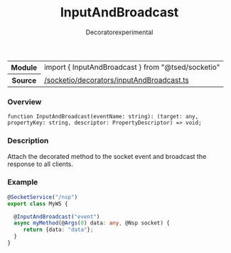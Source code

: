 
<header class="symbol-info-header"><h1 id="inputandbroadcast">InputAndBroadcast</h1><label class="symbol-info-type-label decorator">Decorator</label><label class="api-type-label experimental" title="experimental">experimental</label></header>
<!-- summary -->
<section class="symbol-info"><table class="is-full-width"><tbody><tr><th>Module</th><td><div class="lang-typescript"><span class="token keyword">import</span> { InputAndBroadcast }&nbsp;<span class="token keyword">from</span>&nbsp;<span class="token string">"@tsed/socketio"</span></div></td></tr><tr><th>Source</th><td><a href="https://github.com/Romakita/ts-express-decorators/blob/v4.5.4/src//socketio/decorators/inputAndBroadcast.ts#L0-L0">/socketio/decorators/inputAndBroadcast.ts</a></td></tr></tbody></table></section>
<!-- overview -->


### Overview


<pre><code class="typescript-lang ">function <span class="token function">InputAndBroadcast</span><span class="token punctuation">(</span>eventName<span class="token punctuation">:</span> <span class="token keyword">string</span><span class="token punctuation">)</span><span class="token punctuation">:</span> <span class="token punctuation">(</span>target<span class="token punctuation">:</span> <span class="token keyword">any</span><span class="token punctuation">,</span> propertyKey<span class="token punctuation">:</span> <span class="token keyword">string</span><span class="token punctuation">,</span> descriptor<span class="token punctuation">:</span> PropertyDescriptor<span class="token punctuation">)</span> => <span class="token keyword">void</span><span class="token punctuation">;</span></code></pre>


<!-- Parameters -->

<!-- Description -->


### Description

Attach the decorated method to the socket event and broadcast the response to all clients.

### Example

```typescript
@SocketService("/nsp")
export class MyWS {

  @InputAndBroadcast("event")
  async myMethod(@Args(0) data: any, @Nsp socket) {
     return {data: "data"};
  }
}
```

<!-- Members -->

